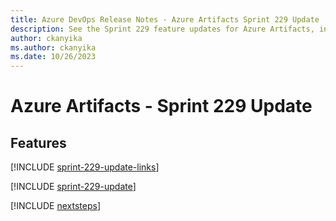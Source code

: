 ```yaml
---
title: Azure DevOps Release Notes - Azure Artifacts Sprint 229 Update
description: See the Sprint 229 feature updates for Azure Artifacts, including next steps.
author: ckanyika
ms.author: ckanyika
ms.date: 10/26/2023
---
```


# Azure Artifacts - Sprint 229 Update

## Features

[!INCLUDE [sprint-229-update-links](../includes/artifacts/sprint-229-update-links.md)]

[!INCLUDE [sprint-229-update](../includes/artifacts/sprint-229-update.md)]

[!INCLUDE [nextsteps](../includes/nextsteps.md)]